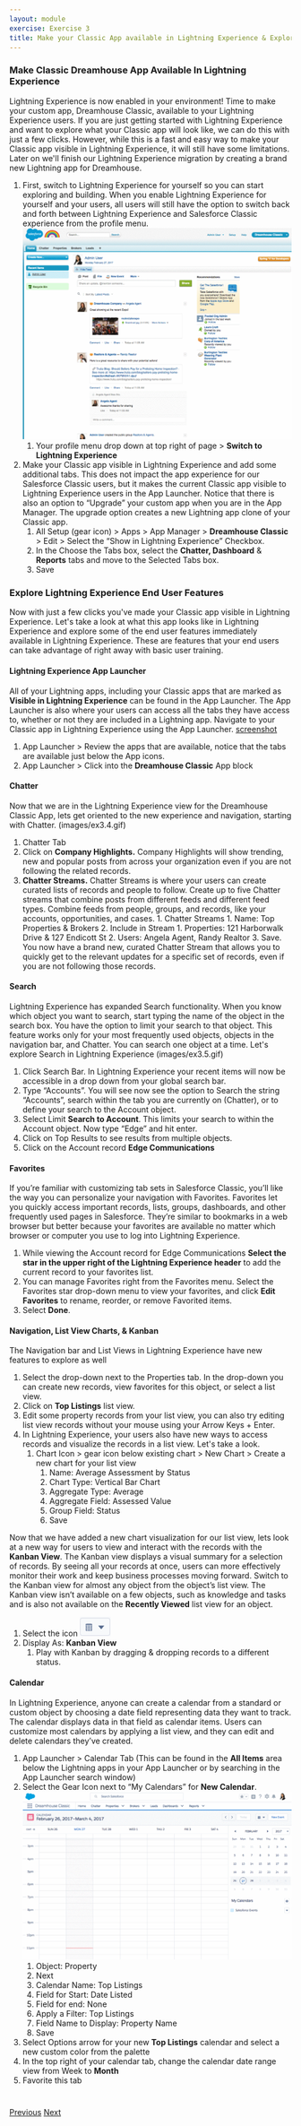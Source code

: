 ```yaml
---
layout: module
exercise: Exercise 3
title: Make your Classic App available in Lightning Experience & Explore Lightning Experience  (45min)
---
```


### Make Classic Dreamhouse App Available In Lightning Experience

Lightning Experience is now enabled in your environment!  Time to make your custom app, Dreamhouse Classic, available to your Lightning Experience users.  If you are just getting started with Lightning Experience and want to explore what your Classic app will look like, we can do this with just a few clicks. However, while this is a fast and easy way to make your Classic app visible in Lightning Experience, it will still have some limitations. Later on we'll finish our Lightning Experience migration by creating a brand new Lightning app for Dreamhouse. 

1. First, switch to Lightning Experience for yourself so you can start exploring and building. When you enable Lightning Experience for yourself and your users, all users will still have the option to switch back and forth between Lightning Experience and Salesforce Classic experience from the profile menu.  ![screenshot](images/ex3.1.gif)
    1. Your profile menu drop down at top right of page > **Switch to Lightning Experience**
2. Make your Classic app visible in Lightning Experience and add some additional tabs. This does not impact the app experience for our Salesforce Classic users, but it makes the current Classic app visible to Lightning Experience users in the App Launcher. Notice that there is also an option to “Upgrade” your custom app when you are in the App Manager. The upgrade option creates a new Lightning app clone of your Classic app. 
    1. All Setup (gear icon) > Apps > App Manager > **Dreamhouse Classic** > Edit > Select the “Show in Lightning Experience” Checkbox.
    2. In the Choose the Tabs box, select the **Chatter, Dashboard** & **Reports** tabs and move to the Selected Tabs box. 
    3. Save



### Explore Lightning Experience End User Features 

Now with just a few clicks you've made your Classic app visible in Lightning Experience. Let's take a look at what this app looks like in Lightning Experience and explore some of the end user features immediately available in Lightning Experience. These are features that your end users can take advantage of right away with basic user training. 

#### Lightning Experience App Launcher

All of your Lightning apps, including your Classic apps that are marked as **Visible in Lightning Experience** can be found in the App Launcher. The App Launcher is also where your users can access all the tabs they have access to, whether or not they are included in a Lightning app. Navigate to your Classic app in Lightning Experience using the App Launcher. [screenshot](images/ex3.2.gif)

1. App Launcher > Review the apps that are available, notice that the tabs are available just below the App icons. 
2. App Launcher > Click into the **Dreamhouse Classic** App block 

#### Chatter

Now that we are in the Lightning Experience view for the Dreamhouse Classic App, lets get oriented to the new experience and navigation, starting with Chatter. (images/ex3.4.gif)

1. Chatter Tab
2. Click on **Company Highlights.** Company Highlights will show trending, new and popular posts from across your organization even if you are not following the related records. 
3. **Chatter Streams.** Chatter Streams is where your users can create curated lists of records and people to follow. Create up to five Chatter streams that combine posts from different feeds and different feed types. Combine feeds from people, groups, and records, like your accounts, opportunities, and cases. 
        1. Chatter Streams 
            1. Name: Top Properties & Brokers
            2. Include in Stream
                1. Properties: 121 Harborwalk Drive & 127 Endicott St
                2. Users: Angela Agent, Randy Realtor
                3. Save. You now have a brand new, curated Chatter Stream that allows you to quickly get to the relevant updates for a specific set of records, even if you are not following those records. 

#### Search 

Lightning Experience has expanded Search functionality. When you know which object you want to search, start typing the name of the object in the search box. You have the option to limit your search to that object. This feature works only for your most frequently used objects, objects in the navigation bar, and Chatter. You can search one object at a time. Let's explore Search in Lightning Experience (images/ex3.5.gif)

1. Click Search Bar. In Lightning Experience your recent items will now be accessible in a drop down from your global search bar. 
2. Type “Accounts”.  You will see now see the option to Search the string “Accounts”, search within the tab you are currently on (Chatter), or to define your search to the Account object. 
3. Select Limit **Search to Account**. This limits your search to within the Account object. Now type “Edge” and hit enter. 
4. Click on Top Results to see results from multiple objects. 
5. Click on the Account record **Edge Communications**

#### Favorites

If you’re familiar with customizing tab sets in Salesforce Classic, you’ll like the way you can personalize your navigation with Favorites. Favorites let you quickly access important records, lists, groups, dashboards, and other frequently used pages in Salesforce. They’re similar to bookmarks in a web browser but better because your favorites are available no matter which browser or computer you use to log into Lightning Experience.

1. While viewing the Account record for Edge Communications **Select the star in the upper right of the Lightning Experience header** to add the current record to your favorites list.
2. You can manage Favorites right from the Favorites menu. Select the Favorites star drop-down menu to view your favorites, and click **Edit Favorites** to rename, reorder, or remove Favorited items. 
3. Select **Done**.



#### Navigation, List View Charts, & Kanban 

The Navigation bar and List Views in Lightning Experience have new features to explore as well

1. Select the drop-down next to the Properties tab. In the drop-down you can create new records, view favorites for this object, or select a list view.
2. Click on **Top Listings** list view.
3. Edit some property records from your list view, you can also try editing list view records without your mouse using your Arrow Keys + Enter.
4. In Lightning Experience, your users also have new ways to access records and visualize the records in a list view. Let's take a look. 
    1. Chart Icon > gear icon below existing chart > New Chart > Create a new chart for your list view
        1. Name: Average Assessment by Status
        2.  Chart Type: Vertical Bar Chart
        3. Aggregate Type: Average
        4. Aggregate Field: Assessed Value
        5. Group Field: Status
        6. Save

Now that we have added a new chart visualization for our list view, lets look at a new way for users to view and interact with the records with the **Kanban View**. The Kanban view displays a visual summary for a selection of records. By seeing all your records at once, users can more effectively monitor their work and keep business processes moving forward. Switch to the Kanban view for almost any object from the object’s list view. The Kanban view isn’t available on a few objects, such as knowledge and tasks and is also not available on the **Recently Viewed** list view for an object. 

1. Select the icon ![screenshot](images/ex3.2.png)
1. Display As: **Kanban View**
    1. Play with Kanban by dragging & dropping records to a different status. 

#### Calendar

In Lightning Experience, anyone can create a calendar from a standard or custom object by choosing a date field representing data they want to track. The calendar displays data in that field as calendar items. Users can customize most calendars by applying a list view, and they can edit and delete calendars they’ve created.

1. App Launcher > Calendar Tab (This can be found in the **All Items** area below the Lightning apps in your App Launcher or by searching in the App Launcher search window)
2. Select the Gear Icon next to “My Calendars” for **New Calendar**. ![screenshot](images/ex3.3.gif)
    1. Object: Property 
    2. Next 
    3. Calendar Name: Top Listings 
    4. Field for Start: Date Listed
    5. Field for end: None
    6. Apply a Filter: Top Listings
    7. Field Name to Display: Property Name
    8. Save
3. Select Options arrow for your new **Top Listings** calendar and select a new custom color from the palette 
4. In the top right of your calendar tab, change the calendar date range view from Week to **Month**
5. Favorite this tab


<div class="row" style="margin-top:40px;">
    <div class="col-sm-12">
        <a href="Exercise_d2.html" class="btn btn-default"><i class="glyphicon glyphicon-chevron-left"></i> Previous</a>
        <a href="Exercise_d4.html" class="btn btn-default pull-right">Next <i class="glyphicon glyphicon-chevron-right"></i></a>
    </div>
</div>
